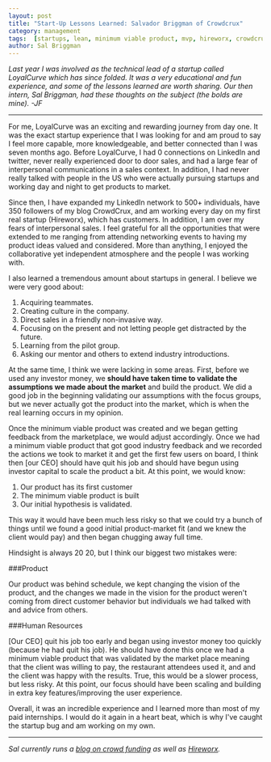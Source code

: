```yaml
---
layout: post
title: "Start-Up Lessons Learned: Salvador Briggman of Crowdcrux"
category: management
tags:  [startups, lean, minimum viable product, mvp, hireworx, crowdcrux]
author: Sal Briggman
---
```


*Last year I was involved as the technical lead of a startup called LoyalCurve which has since folded. It was a very educational and fun experience, and some of the lessons learned are worth sharing. Our then intern, Sal Briggman, had these thoughts on the subject (the bolds are mine). -JF*

---

For me, LoyalCurve was an exciting and rewarding journey from day one. It was the exact startup experience that I was looking for and am proud to say I feel more capable, more knowledgeable, and better connected than I was seven months ago. Before LoyalCurve, I had 0 connections on LinkedIn and twitter, never really experienced door to door sales, and had a large fear of interpersonal communications in a sales context. In addition, I had never really talked with people in the US who were actually pursuing startups and working day and night to get products to market.

Since then, I have expanded my LinkedIn network to 500+ individuals, have 350 followers of my blog CrowdCrux, and am working every day on my first real startup (Hireworx), which has customers. In addition, I am over my fears of interpersonal sales. I feel grateful for all the opportunities that were extended to me ranging from attending networking events to having my product ideas valued and considered. More than anything, I enjoyed the collaborative yet independent atmosphere and the people I was working with.

I also learned a tremendous amount about startups in general. I believe we were very good about:

1. Acquiring teammates.
2. Creating culture in the company.
3. Direct sales in a friendly non-invasive way.
4. Focusing on the present and not letting people get distracted by the future.
5. Learning from the pilot group.
6. Asking our mentor and others to extend industry introductions.

At the same time, I think we were lacking in some areas. First, before we used any investor money, we **should have taken time to validate the assumptions we made about the market** and build the product. We did a good job in the beginning validating our assumptions with the focus groups, but we never actually got the product into the market, which is when the real learning occurs in my opinion.

Once the minimum viable product was created and we began getting feedback from the marketplace, we would adjust accordingly. Once we had a minimum viable product that got good industry feedback and we recorded the actions we took to market it and get the first few users on board, I think then [our CEO] should have quit his job and should have begun using investor capital to scale the product a bit. At this point, we would know:

1. Our product has its first customer
2. The minimum viable product is built
3. Our initial hypothesis is validated.

This way it would have been much less risky so that we could try a bunch of things until we found a good initial product-market fit (and we knew the client would pay) and then began chugging away full time.

Hindsight is always 20 20, but I think our biggest two mistakes were:

###Product

Our product was behind schedule, we kept changing the vision of the product, and the changes we made in the vision for the product weren't coming from direct customer behavior but individuals we had talked with and advice from others.

###Human Resources

[Our CEO] quit his job too early and began using investor money too quickly (because he had quit his job). He should have done this once we had a minimum viable product that was validated by the market place meaning that the client was willing to pay, the restaurant attendees used it, and and the client was happy with the results. True, this would be a slower process, but less risky. At this point, our focus should have been scaling and building in extra key features/improving the user experience.

Overall, it was an incredible experience and I learned more than most of my paid internships. I would do it again in a heart beat, which is why I've caught the startup bug and am working on my own.

---
*Sal currently runs a [blog on crowd funding](http://www.crowdcrux.com) as well as [Hireworx](http://welcome.hireworx.com/).*
